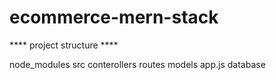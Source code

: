 # ecommerce-mern-stack
**** project structure **** 


 node_modules
 src 
   conterollers
   routes
   models
   app.js
   database
